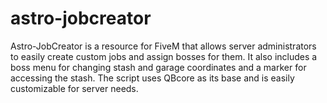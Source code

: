 # astro-jobcreator
Astro-JobCreator is a resource for FiveM that allows server administrators to easily create custom jobs and assign bosses for them. It also includes a boss menu for changing stash and garage coordinates and a marker for accessing the stash. The script uses QBcore as its base and is easily customizable for server needs.
